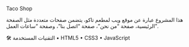 Taco Shop

هذا المشروع عبارة عن موقع ويب لمطعم تاكو، يتضمن صفحات متعددة مثل الصفحة الرئيسية، صفحة “من نحن”، صفحة “اتصل بنا”، وصفحة “ساعات العمل”.

🛠️ التقنيات المستخدمة
	•	HTML5
	•	CSS3
	•	JavaScript
